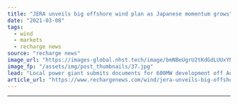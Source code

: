```yaml
---
title: "JERA unveils big offshore wind plan as Japanese momentum grows"
date: "2021-03-08"
tags: 
  - wind
  - markets
  - recharge news
source: "recharge news"
image_url: "https://images-global.nhst.tech/image/bmNBeUgrU2tKdGdLUUxYNFd6Q09zM0wzY2YxRU12Q2I3b3E5RzI0MTczUT0=/nhst/binary/d77fd20a0a50e3f93a354baea4f51bba"
image_fp: "/assets/img/post_thumbnails/37.jpg"
lead: "Local power giant submits documents for 600MW development off Aomori Prefecture"
article_url: "https://www.rechargenews.com/wind/jera-unveils-big-offshore-wind-plan-as-japanese-momentum-grows/2-1-975962"
---
```


---
